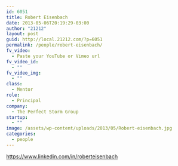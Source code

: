```yaml
---
id: 6051
title: Robert Eisenbach
date: 2013-05-06T20:19:29-03:00
author: "21212"
layout: post
guid: http://local.21212.com/?p=6051
permalink: /people/robert-eisenbach/
fv_video:
  - Paste your YouTube or Vimeo url
fv_video_id:
  - ""
fv_video_img:
  - ""
class:
  - Mentor
role:
  - Principal
company:
  - The Perfect Storm Group
startup:
  - ""
image: /assets/wp-content/uploads/2013/05/Robert-eisenbach.jpg
categories:
  - people
---
```

https://www.linkedin.com/in/roberteisenbach